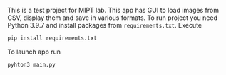 This is a test project for MIPT lab. This app has GUI to load images from CSV, display them and save in various formats. To run project you need Python 3.9.7 and install packages from `requirements.txt`. Execute 
```bash
pip install requirements.txt
```
To launch app run 
```bash
pyhton3 main.py
```

